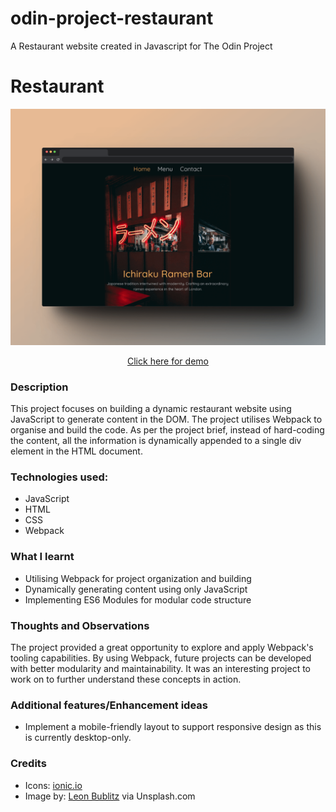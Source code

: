 # odin-project-restaurant
A Restaurant website created in Javascript for The Odin Project

# Restaurant #

<p align="center">
  <a href="https://scottwright-dev.github.io/odin-project-restaurant/">
    <img src="src/img/restaurant-home-mockup.png" alt="Ichiraku Ramen Bar Restaurant Website">
  </a>
</p>
  
<p align="center">
  <a href="https://scottwright-dev.github.io/odin-project-restaurant/">Click here for demo</a>
</p>


### Description
This project focuses on building a dynamic restaurant website using JavaScript to generate content in the DOM. The project utilises Webpack to organise and build the code. As per the project brief, instead of hard-coding the content, all the information is dynamically appended to a single div element in the HTML document.


### Technologies used:
- JavaScript
- HTML
- CSS
- Webpack

### What I learnt

- Utilising Webpack for project organization and building
- Dynamically generating content using only JavaScript
- Implementing ES6 Modules for modular code structure

### Thoughts and Observations

The project provided a great opportunity to explore and apply Webpack's tooling capabilities. By using Webpack, future projects can be developed with better modularity and maintainability. It was an interesting project to work on to further understand these concepts in action.


### Additional features/Enhancement ideas 
- Implement a mobile-friendly layout to support responsive design as this is currently desktop-only.
 
### Credits
- Icons: <a href="https://ionic.io/ionicons">ionic.io</a>
- Image by: <a href="https://unsplash.com/@leon_bublitz">Leon Bublitz</a> via Unsplash.com
